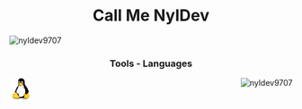 <h1 align="center">Call Me NylDev</h1>

<p align="left"> <img src="https://komarev.com/ghpvc/?username=nyldev9707&label=Profile%20views&color=0e75b6&style=flat" alt="nyldev9707" /> </p>


<p align="left">
</p>

<h3 align="center">Tools - Languages</h3>
<p align="left"> <a href="https://www.linux.org/" target="_blank" rel="noreferrer"> <img src="https://raw.githubusercontent.com/devicons/devicon/master/icons/linux/linux-original.svg" alt="linux" width="40" height="40"/> </a> <img align="right" src="https://github-readme-stats.vercel.app/api/top-langs?username=nyldev9707&show_icons=true&locale=en&layout=compact" alt="nyldev9707" /></p>

<p></p>
